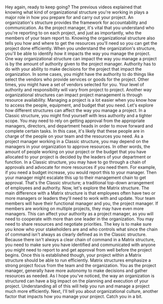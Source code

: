 Hey again, ready to keep going? The previous videos explained that knowing what
kind of organizational structure you're working in plays a major role in how you
prepare for and carry out your project. An organization's structure provides the
framework for accountability and communication. As the project manager, it's
vital that you understand who you're reporting to on each project, and just as
importantly, who the members of your team report to. Knowing the organizational
structure also tells you how and where to get the resources you'll need so you
can get the project done efficiently. When you understand the organization's
structure, you'll be able to identify how it impacts the way you manage the
project. One way organizational structure can impact the way you manage a
project is by the amount of authority given to the project manager. Authority
has to do with your ability to make decisions for the project that impact the
organization. In some cases, you might have the authority to do things like
select the vendors who provide services or goods for the project. Other times,
you might have a set of vendors selected for you. Your level of authority and
responsibility will vary from project to project. Another way organizational
structures can impact project management is through resource availability.
Managing a project is a lot easier when you know how to access the people,
equipment, and budget that you need. Let's explore how different structures can
affect the way you manage a project. In a Classic structure, you might find
yourself with less authority and a tighter scope. You may need to rely on
getting approval from the appropriate managers, directors, and department heads
in order to move forward and complete certain tasks. In this case, it's likely
that these people are in charge of the people on your team and the resources you
need. As a project manager working in a Classic structure, you may depend on the
managers in your organization to approve resources. In other words, the amount
of people working on your project or the budget that you have allocated to your
project is decided by the leaders of your department or function. In a Classic
structure, you may have to go through a chain of approvals and advocate for more
resources if you need them. For example, if you need a budget increase, you
would report this to your manager. Then your manager might escalate this up to
their management chain to get approval. That's the Classic structure; a
traditional top-down arrangement of employees and authority. Now, let's explore
the Matrix structure. The main difference with a Matrix structure is that
employees often have two or more managers or leaders they'll need to work with
and update. Your team members will have their functional manager and you, the
project manager. If members are working on multiple projects, they may have even
more managers. This can affect your authority as a project manager, as you will
need to cooperate with more than one leader in the organization. You may need to
share resources and negotiate priorities. The key is to make sure you know who
your stakeholders are and who controls what since the chain of command isn't
always as clearly defined as in the Classic structure. Because there isn't
always a clear chain of command in a Matrix structure, you need to make sure you
have identified and communicated with anyone you might need to report to and get
approval from well before the project begins. Once this is established though,
your project within a Matrix structure should be able to run efficiently. Matrix
structures emphasize a strong project focus from the team and the organization.
You as the project manager, generally have more autonomy to make decisions and
gather resources as needed. As I hope you've noticed, the way an organization is
structured can have a big impact on the planning and execution of your project.
Understanding all of this will help you run and manage a project much more
efficiently. Next, I'll tell you about organizational culture, another factor
that impacts how you manage your project.  Catch you in a bit.